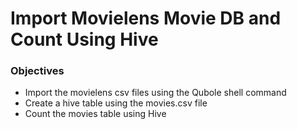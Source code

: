 # Import Movielens Movie DB and Count Using Hive

### Objectives
* Import the movielens csv files using the Qubole shell command
* Create a hive table using the movies.csv file
* Count the  movies table using Hive